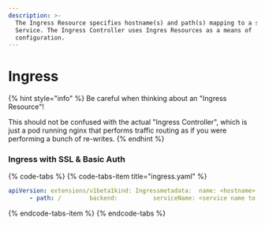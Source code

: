 ```yaml
---
description: >-
  The Ingress Resource specifies hostname(s) and path(s) mapping to a specific
  Service. The Ingress Controller uses Ingres Resources as a means of
  configuration.
---
```


# Ingress

{% hint style="info" %}
Be careful when thinking about an "Ingress Resource"!  
  
This should not be confused with the actual "Ingress Controller", which is just a pod running nginx that performs traffic routing as if you were performing a bunch of re-writes.
{% endhint %}

### Ingress with SSL & Basic Auth

{% code-tabs %}
{% code-tabs-item title="ingress.yaml" %}
```yaml
apiVersion: extensions/v1beta1kind: Ingressmetadata:  name: <hostname>  annotations:    kubernetes.io/ingress.class: "nginx"    nginx.ingress.kubernetes.io/auth-type: basic    nginx.ingress.kubernetes.io/auth-secret: nginx-ingress-basic-auth    nginx.ingress.kubernetes.io/auth-realm: "Authentication Required - foo"spec:  tls:  - hosts:    - <hostname>    secretName: <tls secret name>  rules:  - host: <hostname>    http:      paths:
      - path: /        backend:          serviceName: <service name to map to>          servicePort: <service port to map to>
```
{% endcode-tabs-item %}
{% endcode-tabs %}



